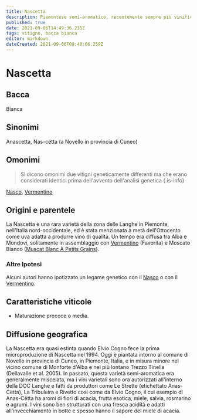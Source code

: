 ```yaml
---
title: Nascetta
description: Piemontese semi-aromatico, recentemente sempre più vinificato come varietale.
published: true
date: 2021-09-06T14:49:36.235Z
tags: vitigno, bacca bianca
editor: markdown
dateCreated: 2021-09-06T09:40:06.259Z
---
```


# Nascetta

## Bacca
Bianca

## Sinonimi
Anascetta, Nas-cëtta (a Novello in provincia di Cuneo)

## Omonimi
> Si dicono omonimi due vitigni geneticamente differenti ma che erano considerati identici prima dell'avvento dell'analisi genetica
{.is-info}

[Nasco](/vitigni/Italia/bacca-bianca/nasco), [Vermentino](/vitigni/Italia/bacca-bianca/vermentino)

## Origini e parentele
La Nascetta è una rara varietà della zona delle Langhe in Piemonte, nell'Italia nord-occidentale, ed è stata menzionata a metà dell'Ottocento come uva adatta a produrre vino di qualità. Un tempo era diffusa tra Alba e Mondovì, solitamente in assemblaggio con [Vermentino](/vitigni/Italia/bacca-bianca/vermentino)
(Favorita) e Moscato Bianco ([Muscat Blanc À Petits Grains](/vitigni/Francia/bacca-bianca/muscat-blanc-a-petit-grains)).

### Altre Ipotesi

Alcuni autori hanno ipotizzato un legame genetico con il [Nasco](/vitigni/Italia/bacca-bianca/nasco) o con il [Vermentino](/vitigni/Italia/bacca-bianca/vermentino).

## Caratteristiche viticole

- Maturazione precoce o media.

## Diffusione geografica


La Nascetta era quasi estinta quando Elvio Cogno fece la prima microproduzione di Nascetta nel 1994. Oggi è piantata intorno al comune di Novello in provincia di Cuneo, in Piemonte, Italia, e in misura minore nel vicino comune di Monforte d'Alba e nel più lontano Trezzo Tinella (Dellavalle et al. 2005). In passato, questa varietà semi-aromatica era generalmente miscelata, ma i vini varietali sono ora autorizzati all'interno della DOC Langhe e fatti da produttori come Le Strette (etichettato Anas-Cëtta), La Tribuleira e Rivetto così come da Elvio Cogno, il cui esempio di Anas-Cëtta ha aromi di fiori di acacia, frutta esotica, miele, salvia, rosmarino e agrumi. I vini sono ben strutturati con una fresca acidità e adatti all'invecchiamento in botte e spesso hanno il sapore del miele di acacia.